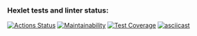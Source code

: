 ### Hexlet tests and linter status:
[![Actions Status](https://github.com/blonde2029/java-project-71/workflows/hexlet-check/badge.svg)](https://github.com/blonde2029/java-project-71/actions)
[![Maintainability](https://api.codeclimate.com/v1/badges/b359ba0d56ab76bf34d4/maintainability)](https://codeclimate.com/github/blonde2029/java-project-71/maintainability)
[![Test Coverage](https://api.codeclimate.com/v1/badges/b359ba0d56ab76bf34d4/test_coverage)](https://codeclimate.com/github/blonde2029/java-project-71/test_coverage)
[![asciicast](https://asciinema.org/a/NqJFJTjUKwjxhx9kwoU31kbJJ.svg)](https://asciinema.org/a/NqJFJTjUKwjxhx9kwoU31kbJJ) 
